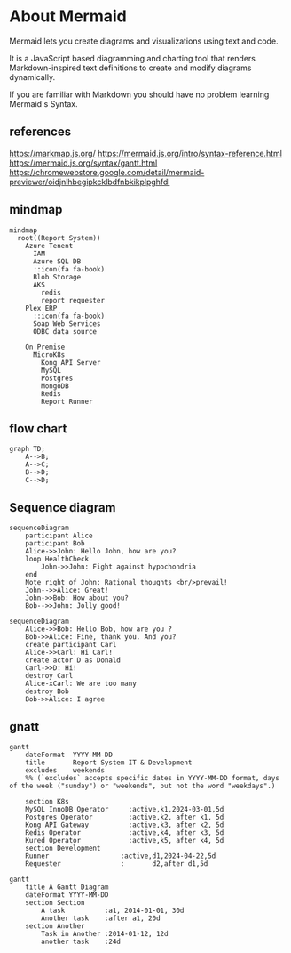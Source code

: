 # About Mermaid

Mermaid lets you create diagrams and visualizations using text and code.

It is a JavaScript based diagramming and charting tool that renders Markdown-inspired text definitions to create and modify diagrams dynamically.

If you are familiar with Markdown you should have no problem learning Mermaid's Syntax.

## references

<https://markmap.js.org/>
<https://mermaid.js.org/intro/syntax-reference.html>
<https://mermaid.js.org/syntax/gantt.html>
<https://chromewebstore.google.com/detail/mermaid-previewer/oidjnlhbegipkcklbdfnbkikplpghfdl>

## mindmap

```mermaid
mindmap
  root((Report System))
    Azure Tenent
      IAM
      Azure SQL DB
      ::icon(fa fa-book)
      Blob Storage
      AKS
        redis
        report requester
    Plex ERP
      ::icon(fa fa-book)
      Soap Web Services
      ODBC data source

    On Premise
      MicroK8s
        Kong API Server
        MySQL
        Postgres
        MongoDB
        Redis
        Report Runner

```

## flow chart

```mermaid
graph TD;
    A-->B;
    A-->C;
    B-->D;
    C-->D;
```

## Sequence diagram

```mermaid
sequenceDiagram
    participant Alice
    participant Bob
    Alice->>John: Hello John, how are you?
    loop HealthCheck
        John->>John: Fight against hypochondria
    end
    Note right of John: Rational thoughts <br/>prevail!
    John-->>Alice: Great!
    John->>Bob: How about you?
    Bob-->>John: Jolly good!
```

```mermaid
sequenceDiagram
    Alice->>Bob: Hello Bob, how are you ?
    Bob->>Alice: Fine, thank you. And you?
    create participant Carl
    Alice->>Carl: Hi Carl!
    create actor D as Donald
    Carl->>D: Hi!
    destroy Carl
    Alice-xCarl: We are too many
    destroy Bob
    Bob->>Alice: I agree
```

## gnatt

```mermaid
gantt
    dateFormat  YYYY-MM-DD
    title       Report System IT & Development
    excludes    weekends
    %% (`excludes` accepts specific dates in YYYY-MM-DD format, days of the week ("sunday") or "weekends", but not the word "weekdays".)

    section K8s
    MySQL InnoDB Operator     :active,k1,2024-03-01,5d
    Postgres Operator         :active,k2, after k1, 5d
    Kong API Gateway          :active,k3, after k2, 5d
    Redis Operator            :active,k4, after k3, 5d
    Kured Operator            :active,k5, after k4, 5d
    section Development
    Runner                  :active,d1,2024-04-22,5d
    Requester               :       d2,after d1,5d

```

```mermaid
gantt
    title A Gantt Diagram
    dateFormat YYYY-MM-DD
    section Section
        A task          :a1, 2014-01-01, 30d
        Another task    :after a1, 20d
    section Another
        Task in Another :2014-01-12, 12d
        another task    :24d
```
